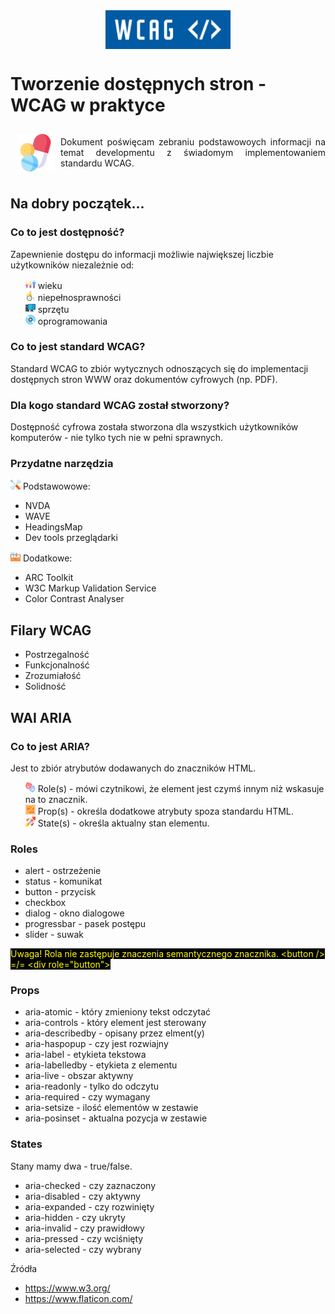 <div style="width: 100%; display: flex; justify-content: center"><img src="./imgs/logo.png" width="200"></div>

# Tworzenie dostępnych stron - WCAG w praktyce

<div style="display: grid; grid-template-columns: auto 1fr; align-items: center; width: 100%"> 
    <img src="./imgs/pills.png" width="60" style="margin: 10px" />
    <span style="text-align: justify;">
    Dokument poświęcam zebraniu podstawowoych informacji na temat developmentu z świadomym implementowaniem standardu WCAG.
    </span>
</div>

## Na dobry początek...

### Co to jest dostępność?

Zapewnienie dostępu do informacji możliwie największej liczbie użytkowników niezależnie od:

<ul style="list-style-type: none;" >
    <li><img src="./imgs/age.png" /> wieku</li>
    <li><img src="./imgs/disability.png" /> niepełnosprawności</li>
    <li><img src="./imgs/pc.png" /> sprzętu</li>
    <li><img src="./imgs/disc.png" /> oprogramowania</li>
</ul>

### Co to jest standard WCAG?

Standard WCAG to zbiór wytycznych odnoszących się do implementacji dostępnych stron WWW oraz dokumentów cyfrowych (np. PDF).

### Dla kogo standard WCAG został stworzony?

Dostępność cyfrowa została stworzona dla wszystkich użytkowników komputerów - nie tylko tych nie w pełni sprawnych.

### Przydatne narzędzia

<img src="./imgs/tools.png" > Podstawowowe:
- NVDA
- WAVE
- HeadingsMap
- Dev tools przeglądarki

<img src="./imgs/toolbox.png" > Dodatkowe:
- ARC Toolkit
- W3C Markup Validation Service
- Color Contrast Analyser

## Filary WCAG

- Postrzegalność
- Funkcjonalność
- Zrozumiałość
- Solidność

## WAI ARIA

### Co to jest ARIA?

Jest to zbiór atrybutów dodawanych do znaczników HTML.

<ul style="list-style-type: none;" >
    <li><img src="./imgs/masks.png" /> Role(s) - mówi czytnikowi, że element jest czymś innym niż wskasuje na to znacznik.</li>
    <li><img src="./imgs/crate.png" /> Prop(s) - określa dodatkowe atrybuty spoza standardu HTML.</li>
    <li><img src="./imgs/rocket.png" /> State(s) - określa aktualny stan elementu.</li>
</ul>

### Roles

- alert - ostrzeżenie
- status - komunikat
- button - przycisk
- checkbox
- dialog - okno dialogowe
- progressbar - pasek postępu
- slider - suwak

<span style="color:yellow; background: black;">Uwaga! Rola nie zastępuje znaczenia semantycznego znacznika. \<button /> =/= \<div role="button"> </span>

### Props

- aria-atomic - który zmieniony tekst odczytać
- aria-controls - który element jest sterowany
- aria-describedby - opisany przez elment(y)
- aria-haspopup - czy jest rozwiajny
- aria-label - etykieta tekstowa
- aria-labelledby - etykieta z elementu
- aria-live - obszar aktywny
- aria-readonly - tylko do odczytu
- aria-required - czy wymagany
- aria-setsize - ilość elementów w zestawie
- aria-posinset - aktualna pozycja w zestawie

### States

Stany mamy dwa - true/false.

- aria-checked - czy zaznaczony
- aria-disabled - czy aktywny
- aria-expanded - czy rozwinięty
- aria-hidden - czy ukryty
- aria-invalid - czy prawidłowy
- aria-pressed - czy wciśnięty
- aria-selected - czy wybrany

Źródła
- https://www.w3.org/
- https://www.flaticon.com/
